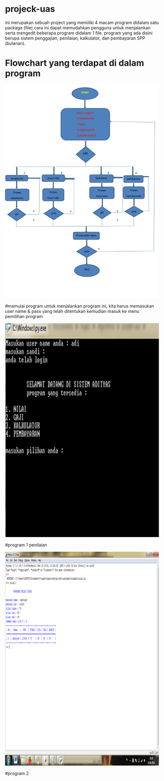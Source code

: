 # projeck-uas

ini merupakan sebuah project yang memiliki 4 macam program didalam satu package (file)
cara ini dapat memudahkan pengguna untuk menjalankan serta mengedit beberapa program didalam 1 file.
program yang ada disini berupa sistem penggajian, penilaian, kalkulator, dan pembayaran SPP (bulanan).

# Flowchart yang terdapat di dalam program
<p align="center">
<img src="https://github.com/adityastama/projeck-uas/blob/master/projek-uas/flowchart_page-0001.jpg" width="550" height="700" />
</p>
     
#memulai program
untuk menjalankan program ini, kita harus memasukan user name & pass yang telah ditentukan
kemudian masuk ke menu pemilihan program
<p align="center">
<img src="https://github.com/adityastama/projeck-uas/blob/master/projek-uas/SS/main.png" width="550" height="700" />
</p>

#program 1 penilaian
<p align="center">
<img src="https://github.com/adityastama/projeck-uas/blob/master/projek-uas/SS/nilai.png" width="550" height="700" />
</p>

#program 2 
      
